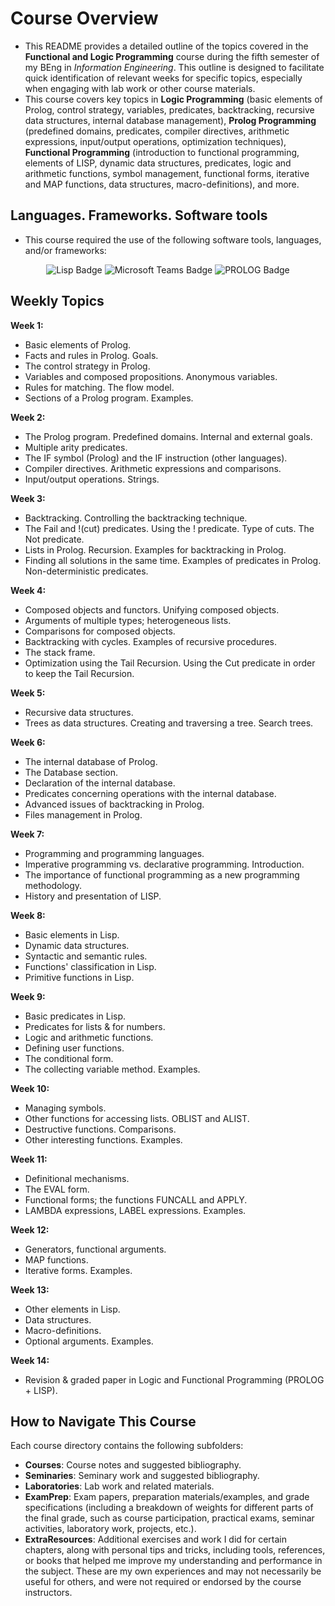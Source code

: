 # Course Overview

- This README provides a detailed outline of the topics covered in the **Functional and Logic Programming** course during the fifth semester of my BEng in _Information Engineering_. This outline is designed to facilitate quick identification of relevant weeks for specific topics, especially when engaging with lab work or other course materials.
- This course covers key topics in **Logic Programming** (basic elements of Prolog, control strategy, variables, predicates, backtracking, recursive data structures, internal database management), **Prolog Programming** (predefined domains, predicates, compiler directives, arithmetic expressions, input/output operations, optimization techniques), **Functional Programming** (introduction to functional programming, elements of LISP, dynamic data structures, predicates, logic and arithmetic functions, symbol management, functional forms, iterative and MAP functions, data structures, macro-definitions), and more.

## Languages. Frameworks. Software tools

- This course required the use of the following software tools, languages, and/or frameworks:

<div align="center">
  
<p>
  <img alt="Lisp Badge" src="https://img.shields.io/badge/Lisp-%23E34C26?style=for-the-badge&logo=lisp&logoColor=white">
  <img alt="Microsoft Teams Badge" src="https://img.shields.io/badge/Microsoft Teams-%23626EAF?style=for-the-badge&logo=microsoftteams&logoColor=white">
  <img alt="PROLOG Badge" src="https://img.shields.io/badge/PROLOG-%2374283C?style=for-the-badge&logo=prolog&logoColor=white"> 
</p>
  
</div>

## Weekly Topics

**Week 1:** 
- Basic elements of Prolog.
- Facts and rules in Prolog. Goals.
- The control strategy in Prolog.
- Variables and composed propositions. Anonymous variables.
- Rules for matching. The flow model.
- Sections of a Prolog program. Examples.

**Week 2:**
- The Prolog program. Predefined domains. Internal and external goals.
- Multiple arity predicates.
- The IF symbol (Prolog) and the IF instruction (other languages).
- Compiler directives. Arithmetic expressions and comparisons.
- Input/output operations. Strings.

**Week 3:**
- Backtracking. Controlling the backtracking technique.
- The Fail and !(cut) predicates. Using the ! predicate. Type of cuts. The Not predicate.
- Lists in Prolog. Recursion. Examples for backtracking in Prolog.
- Finding all solutions in the same time. Examples of predicates in Prolog. Non-deterministic predicates.

**Week 4:**
- Composed objects and functors. Unifying composed objects.
- Arguments of multiple types; heterogeneous lists.
- Comparisons for composed objects.
- Backtracking with cycles. Examples of recursive procedures.
- The stack frame.
- Optimization using the Tail Recursion. Using the Cut predicate in order to keep the Tail Recursion.

**Week 5:**
- Recursive data structures.
- Trees as data structures. Creating and traversing a tree. Search trees.

**Week 6:**
- The internal database of Prolog.
- The Database section.
- Declaration of the internal database.
- Predicates concerning operations with the internal database.
- Advanced issues of backtracking in Prolog.
- Files management in Prolog.

**Week 7:**
- Programming and programming languages.
- Imperative programming vs. declarative programming. Introduction.
- The importance of functional programming as a new programming methodology.
- History and presentation of LISP. 

**Week 8:**
- Basic elements in Lisp.
- Dynamic data structures.
- Syntactic and semantic rules.
- Functions' classification in Lisp.
- Primitive functions in Lisp.

**Week 9:**
- Basic predicates in Lisp.
- Predicates for lists & for numbers.
- Logic and arithmetic functions.
- Defining user functions.
- The conditional form.
- The collecting variable method. Examples.

**Week 10:**
- Managing symbols.
- Other functions for accessing lists. OBLIST and ALIST.
- Destructive functions. Comparisons.
- Other interesting functions. Examples.

**Week 11:**
- Definitional mechanisms.
- The EVAL form.
- Functional forms; the functions FUNCALL and APPLY.
- LAMBDA expressions, LABEL expressions. Examples.

**Week 12:**
- Generators, functional arguments.
- MAP functions.
- Iterative forms. Examples.

**Week 13:**
- Other elements in Lisp.
- Data structures.
- Macro-definitions.
- Optional arguments. Examples.

**Week 14:**
- Revision & graded paper in Logic and Functional Programming (PROLOG + LISP).

## How to Navigate This Course

Each course directory contains the following subfolders:

- **Courses**: Course notes and suggested bibliography.
- **Seminaries**: Seminary work and suggested bibliography.
- **Laboratories**: Lab work and related materials.
- **ExamPrep**: Exam papers, preparation materials/examples, and grade specifications (including a breakdown of weights for different parts of the final grade, such as course participation, practical exams, seminar activities, laboratory work, projects, etc.).
- **ExtraResources**: Additional exercises and work I did for certain chapters, along with personal tips and tricks, including tools, references, or books that helped me improve my understanding and performance in the subject. These are my own experiences and may not necessarily be useful for others, and were not required or endorsed by the course instructors.
